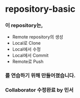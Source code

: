 # repository-basic

### 이 repository는,
* Remote repository의 생성
* Local로 Clone
* Local에서 수정
* Local에서 Commit
* Remote로 Push
### 를 연습하기 위해 만들어졌습니다.  
### Collaborator 수정완료 by 민서

